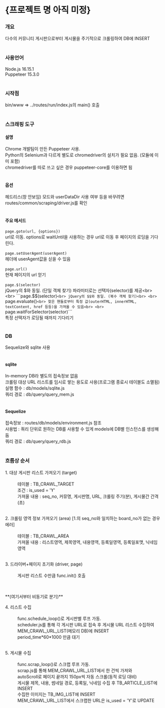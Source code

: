 # {프로젝트 명 아직 미정}<br>
### 개요<br>
다수의 커뮤니티 게시판으로부터 게시물을 주기적으로 크롤링하여 DB에 INSERT<br>
<br>
### 사용언어<br>
Node.js 16.15.1<br>
Puppeteer 15.3.0<br>
<br>
### 시작점<br>
bin/www => ../routes/run/index.js의 main() 호출<br>
<br>
### 스크래핑 도구<br>
#### 설명<br>
Chrome 개발팀이 만든 Puppeteer 사용.<br>
Python의 Selenium과 다르게 별도로 chromedriver의 설치가 필요 없음. (모듈에 이미 포함)<br>
chromedriver를 따로 쓰고 싶은 경우 puppeteer-core를 이용하면 됨<br>
<br>
#### 옵션<br>
헤드리스(창 안보임) 모드와 userDataDir 사용 여부 등을 바꾸려면 routes/common/scraping/driver.js를 확인<br>
<br>
#### 주요 메서드<br>
```page.goto(url, {options})```<br>
url로 이동. options로 waitUntil을 사용하는 경우 url로 이동 후 페이지의 로딩을 기다린다.<br>
<br>
```page.setUserAgent(userAgent)```<br>
헤더에 userAgent값을 싣을 수 있음<br>
<br>
```page.url()```<br>
현재 페이지의 url 얻기<br>
<br>
```page.$(selector)```<br>
jQuery의 $와 동일. (단일 객체 찾기) 파라미터로는 선택자(selector)를 제공<br>
<br>
```page.$$(selector)```<br>
jQuery의 $$와 동일. (복수 객체 찾기)<br>
<br>
```page.evaluate()```<br>
찾은 핸들로부터 특정 값(outerHTML, innerHTML, textContent, href 등등)을 가져올 수 있음<br>
<br>
```page.waitForSelector(selector)```<br>
특정 선택자가 로딩될 때까지 기다리기<br>
<br>
### DB<br>
Sequelize와 sqlite 사용<br>
<br>
#### sqlite<br>
In-memory DB라 별도의 접속정보 없음<br>
크롤링 대상 URL 리스트를 임시로 쌓는 용도로 사용(프로그램 종료시 테이블도 소멸됨)<br>
실행 함수 : db/models/sqlite.js<br>
쿼리 경로 : db/query/query_mem.js<br>
<br>
#### Sequelize<br>
접속정보 : routes/db/models/environment.js 참조<br>
사용법 : 쿼리 단위로 원하는 DB를 사용할 수 있게 models에 DB별 인스턴스를 생성해 둠<br>
쿼리 경로 : db/query/query_rdb.js<br>
<br>
### 흐름상 순서<br>
<dl>
<dt>1. 대상 게시판 리스트 가져오기 (target)</dt>
<br>
<dd>테이블 : TB_CRAWL_TARGET</dd>
<dd>조건 : is_used = 'Y'</dd>
<dd>가져올 내용 : seq_no, 커뮤명, 게시판명, URL, 크롤링 주기(분), 게시물간 간격(초)</dd>
<br>
</dl>
<dl>
<dt>2. 크롤링 영역 정보 가져오기 (area) [1.의 seq_no와 일치하는 board_no가 없는 경우 에러]</dt>
<br>
<dd>테이블 : TB_CRAWL_AREA</dd>
<dd>가져올 내용 : 리스트영역, 제목영역, 내용영역, 등록일영역, 등록일포맷, 닉네임영역</dd>
<br>
</dl>
<dl>
<dt>3. 드라이버+페이지 초기화 (driver, page)</dt>
<br>
<dd>게시판 리스트 수만큼 func.init() 호출</dd>
<br>
</dl>
<br>
**(여기서부터 비동기로 분기)**<br>
<dl>
<dt>4. 리스트 수집</dt>
<br>
<dd>func.schedule_loop()로 게시판별 루프 가동.</dd>
<dd>scheduler.js를 통해 각 게시판 URL로 접속 후 게시물 URL 리스트 수집하여 MEM_CRAWL_URL_LIST(메모리 DB)에 INSERT</dd>
<dd>period_time*60*1000 만큼 대기</dd>
<br>
</dl>
<dl>
<dt>5. 게시물 수집</dt>
<br>
<dd>func.scrap_loop()로 스크랩 루프 가동.</dd>
<dd>scrap.js를 통해 MEM_CRAWL_URL_LIST에서 한 건씩 가져와</dd>
<dd>autoScroll로 페이지 끝까지 150px씩 자동 스크롤(동적 로딩 대비)</dd>
<dd>게시물 제목, 내용, 썸네일 경로, 등록일, 닉네임 수집 후 TB_ARTICLE_LIST에 INSERT</dd>
<dd>수집한 이미지는 TB_IMG_LIST에 INSERT</dd>
<dd>MEM_CRAWL_URL_LIST에서 스크랩한 URL은 is_used = 'Y'로 UPDATE</dd>
<br>
</dl>